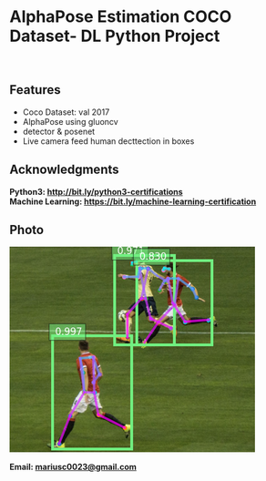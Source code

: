 <h1>AlphaPose Estimation COCO Dataset- DL Python Project</h1>
<br>
<h2>Features</h2>
<ul>
    <li>Coco Dataset: val 2017</li>
    <li>AlphaPose using gluoncv</li>
    <li> detector & posenet</li>
    <li>Live camera feed human decttection in boxes</li>
</ul>

<h2>Acknowledgments</h2>

<b> Python3: http://bit.ly/python3-certifications </b>
<br>
<b> Machine Learning: https://bit.ly/machine-learning-certification <b>
<br>


<h2>Photo</h2>
<img src="image.png">
<br>

<b> Email: mariusc0023@gmail.com </b>
